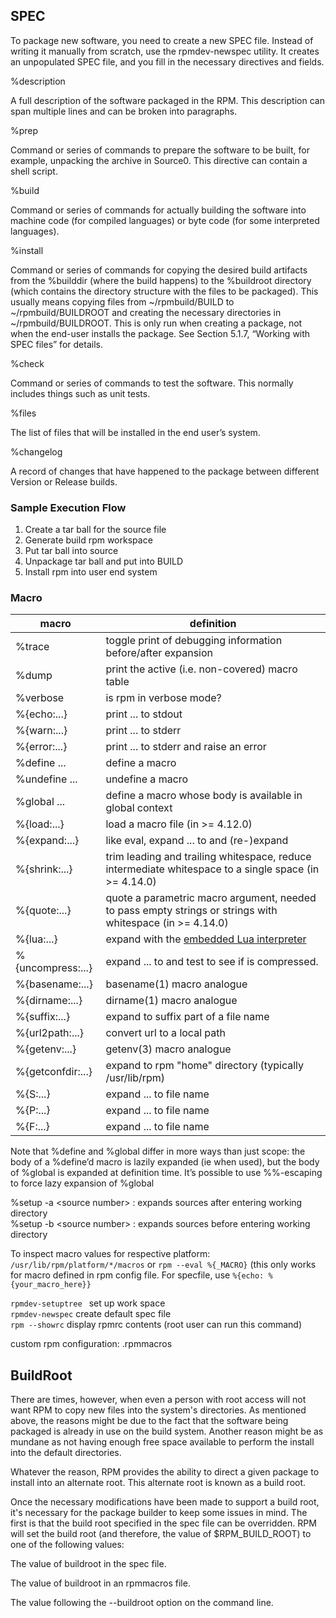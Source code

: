 
## SPEC ##

To package new software, you need to create a new SPEC file. Instead of writing it manually from scratch, use the rpmdev-newspec utility. It creates an unpopulated SPEC file, and you fill in the necessary directives and fields.

%description

A full description of the software packaged in the RPM. This description can span multiple lines and can be broken into paragraphs.

%prep

Command or series of commands to prepare the software to be built, for example, unpacking the archive in Source0. This directive can contain a shell script.

%build

Command or series of commands for actually building the software into machine code (for compiled languages) or byte code (for some interpreted languages).

%install

Command or series of commands for copying the desired build artifacts from the %builddir (where the build happens) to the %buildroot directory (which contains the directory structure with the files to be packaged). This usually means copying files from ~/rpmbuild/BUILD to ~/rpmbuild/BUILDROOT and creating the necessary directories in ~/rpmbuild/BUILDROOT. This is only run when creating a package, not when the end-user installs the package. See Section 5.1.7, “Working with SPEC files” for details.

%check

Command or series of commands to test the software. This normally includes things such as unit tests.

%files

The list of files that will be installed in the end user’s system.

%changelog

A record of changes that have happened to the package between different Version or Release builds.
  

### Sample Execution Flow ### 
1. Create a tar ball for the source file 
2. Generate build rpm workspace 
3. Put tar ball into source 
4. Unpackage tar ball and put into BUILD 
5. Install rpm into user end system 


### Macro ###
   | macro | definition| 
   |-----------|-------------------------|
  |%trace |             toggle print of debugging information before/after expansion|
  |%dump   |           print the active (i.e. non-covered) macro table|
  |%verbose |           is rpm in verbose mode?|
  |%{echo:...}    |     print ... to stdout|
  |%{warn:...}     |    print ... to stderr|
 | %{error:...}    |    print ... to stderr and raise an error|
  |%define ...       |  define a macro|
  |%undefine ...     |  undefine a macro|
  |%global ...        | define a macro whose body is available in global context|
  |%{load:...}       |  load a macro file (in >= 4.12.0)|
  |%{expand:...}     | like eval, expand ... to <body> and (re-)expand <body>|
  |%{shrink:...}     |  trim leading and trailing whitespace, reduce intermediate whitespace to a single space (in >= 4.14.0)|
  |%{quote:...}      |  quote a parametric macro argument, needed to pass empty strings or strings with whitespace (in >= 4.14.0)|
  |%{lua:...}          |expand with the [embedded Lua interpreter](lua.html)|
  |%{uncompress:...}  | expand ... to <file> and test to see if <file> is compressed. | 
 | %{basename:...}    | basename(1) macro analogue|
  |%{dirname:...}      |dirname(1) macro analogue|
  |%{suffix:...}      | expand to suffix part of a file name|
  |%{url2path:...}     |convert url to a local path|
  |%{getenv:...}       |getenv(3) macro analogue|
  |%{getconfdir:...}   |expand to rpm "home" directory (typically /usr/lib/rpm)|
  |%{S:...}            |expand ... to <source> file name|
  |%{P:...}          |  expand ... to <patch> file name|
  |%{F:...}           | expand ... to <file> file name|


Note that %define and %global differ in more ways than just scope: the body of a %define’d macro is lazily expanded (ie when used), but the body of %global is expanded at definition time. It’s possible to use %%-escaping to force lazy expansion of %global

%setup -a \<source number> : expands sources after entering working directory   
%setup -b \<source number> : expands sources before entering working directory   

To inspect macro values for respective platform: ``` /usr/lib/rpm/platform/*/macros ```  or ``` rpm --eval %{_MACRO} ``` (this only works for macro defined in rpm config file. For specfile, use ``` %{echo: %{your_macro_here}} ```   
 
 
```rpmdev-setuptree ``` set up work space    
```rpmdev-newspec``` create default spec file     
```rpm --showrc``` display rpmrc contents     (root user can run this command)

custom rpm configuration: .rpmmacros 

## BuildRoot ## 
 There are times, however, when even a person with root access will not want RPM to copy new files into the system's directories. As mentioned above, the reasons might be due to the fact that the software being packaged is already in use on the build system. Another reason might be as mundane as not having enough free space available to perform the install into the default directories.

Whatever the reason, RPM provides the ability to direct a given package to install into an alternate root. This alternate root is known as a build root. 

Once the necessary modifications have been made to support a build root, it's necessary for the package builder to keep some issues in mind. The first is that the build root specified in the spec file can be overridden. RPM will set the build root (and therefore, the value of $RPM_BUILD_ROOT) to one of the following values:

The value of buildroot in the spec file.

The value of buildroot in an rpmmacros file.

The value following the --buildroot option on the command line.
